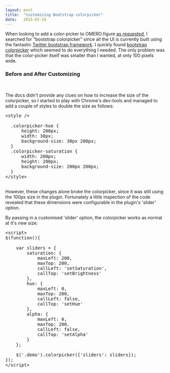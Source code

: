 ```yaml
---
layout: post
title:  "Customizing Bootstrap colorpicker"
date:   2015-02-24
---
```


When looking to add a color-picker to OMERO.figure [as requested](https://github.com/will-moore/figure/issues/36),
I searched for "bootstrap colorpicker" since all the UI is currently built using the fantastic [Twitter bootstrap framework](http://getbootstrap.com/).
I quickly found [bootstrap colorpicker](http://mjolnic.com/bootstrap-colorpicker/) which seemed to do
everything I needed. The only problem was that the color-picker itself was smaller than I wanted, at
only 100 pixels wide. 


<div class="panel panel-default">
  <div class="panel-heading">
    <h3 class="panel-title">Before and After Customizing</h3>
  </div>
  <div class="panel-body">
    <div id="demo_cont" class="demo inl-bl" data-container="#demo_cont" data-color="#f41070" data-inline="true"></div>
    <div class="demo-bigger inl-bl" data-container="true" data-color="#6f01d1" data-inline="true"></div>
  </div>
</div>

The docs didn't provide any clues on how to increase the size of the colorpicker, so I started to play with
Chrome's dev-tools and managed to add a couple of styles to double the size as follows:

<pre class="markup">
&lt;style /&gt;

  .colorpicker-hue {
      height: 200px;
      width: 30px;
      background-size: 30px 200px;
  }
  .colorpicker-saturation {
      width: 200px;
      height: 200px;
      background-size: 200px 200px;
  }
&lt;/style&gt;
        </pre>


However, these 
changes alone broke the colorpicker, since it was still using the 100px size in the plugin.
Fortunately a little inspection of the code revealed that these dimensions were configurable in the
plugin's 'slider' option.

By passing in a customised 'slider' option, the colorpicker works as normal at it's new size: 

<pre class="markup">
&lt;script&gt;
$(function(){

    var sliders = {
        saturation: {
            maxLeft: 200,
            maxTop: 200,
            callLeft: 'setSaturation',
            callTop: 'setBrightness'
        },
        hue: {
            maxLeft: 0,
            maxTop: 200,
            callLeft: false,
            callTop: 'setHue'
        },
        alpha: {
            maxLeft: 0,
            maxTop: 200,
            callLeft: false,
            callTop: 'setAlpha'
        }
    };

    $('.demo').colorpicker({'sliders': sliders});
});
&lt;/script&gt;</pre>




<link rel="stylesheet" href="//netdna.bootstrapcdn.com/bootstrap/3.1.1/css/bootstrap.min.css">
<link rel="stylesheet" href="{{ site.baseurl }}/demo/static/figure/colorpicker/css/bootstrap-colorpicker.min.css">

<script src="//netdna.bootstrapcdn.com/bootstrap/3.1.1/js/bootstrap.min.js"></script>
<script src="{{ site.baseurl }}/demo/static/figure/colorpicker/js/bootstrap-colorpicker.min.js"></script>

<script>
  $(function(){
    var sliders = {
        saturation: {
            maxLeft: 200,
            maxTop: 200,
            callLeft: 'setSaturation',
            callTop: 'setBrightness'
        },
        hue: {
            maxLeft: 0,
            maxTop: 200,
            callLeft: false,
            callTop: 'setHue'
        },
        alpha: {
            maxLeft: 0,
            maxTop: 200,
            callLeft: false,
            callTop: 'setAlpha'
        }
    };

    $('.demo').colorpicker();
    $('.demo-bigger').colorpicker({'sliders': sliders});
  });
</script>

<style>

  .inl-bl {
    display: inline-block;
  }

  .demo-bigger .colorpicker-hue {
      height: 200px;
      width: 30px;
      background-size: 30px 200px;
  }
  .demo-bigger .colorpicker-saturation {
      width: 200px;
      height: 200px;
      background-size: 200px 200px;
  }

</style>

